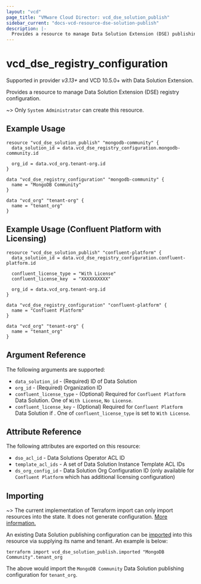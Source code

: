 ```yaml
---
layout: "vcd"
page_title: "VMware Cloud Director: vcd_dse_solution_publish"
sidebar_current: "docs-vcd-resource-dse-solution-publish"
description: |-
  Provides a resource to manage Data Solution Extension (DSE) publishing settings.
---
```


# vcd\_dse\_registry\_configuration

Supported in provider *v3.13+* and VCD 10.5.0+ with Data Solution Extension.

Provides a resource to manage Data Solution Extension (DSE) registry configuration.

~> Only `System Administrator` can create this resource.

## Example Usage

```hcl
resource "vcd_dse_solution_publish" "mongodb-community" {
  data_solution_id = data.vcd_dse_registry_configuration.mongodb-community.id

  org_id = data.vcd_org.tenant-org.id
}

data "vcd_dse_registry_configuration" "mongodb-community" {
  name = "MongoDB Community"
}

data "vcd_org" "tenant-org" {
  name = "tenant_org"
}
```

## Example Usage (Confluent Platform with Licensing)

```hcl
resource "vcd_dse_solution_publish" "confluent-platform" {
  data_solution_id = data.vcd_dse_registry_configuration.confluent-platform.id

  confluent_license_type = "With License"
  confluent_license_key  = "XXXXXXXXXX"
  
  org_id = data.vcd_org.tenant-org.id
}

data "vcd_dse_registry_configuration" "confluent-platform" {
  name = "Confluent Platform"
}

data "vcd_org" "tenant-org" {
  name = "tenant_org"
}
```

## Argument Reference

The following arguments are supported:

* `data_solution_id` - (Required) ID of Data Solution
* `org_id` - (Required) Organization ID
* `confluent_license_type` - (Optional) Required for `Confluent Platform` Data Solution. One of
  `With License`, `No License`.
* `confluent_license_key` - (Optional) Required for `Confluent Platform` Data Solution if . One of
  `confluent_license_type` is set to `With License`. 

## Attribute Reference

The following attributes are exported on this resource:

* `dso_acl_id` - Data Solutions Operator ACL ID
* `template_acl_ids` - A set of Data Solution Instance Template ACL IDs
* `ds_org_config_id` - Data Solution Org Configuration ID (only available for `Confluent Platform`
  which has additional licensing configuration)

## Importing

~> The current implementation of Terraform import can only import resources into the state.
It does not generate configuration. [More information.](https://www.terraform.io/docs/import/)

An existing Data Solution publishing configuration can be [imported][docs-import] into this resource
via supplying its name and tenant. An example is below:

[docs-import]: https://www.terraform.io/docs/import/

```
terraform import vcd_dse_solution_publish.imported "MongoDB Community".tenant_org
```

The above would import the `MongoDB Community` Data Solution publishing configuration for
`tenant_org`.

